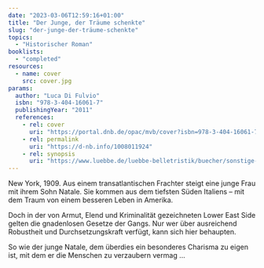 ```yaml
---
date: "2023-03-06T12:59:16+01:00"
title: "Der Junge, der Träume schenkte"
slug: "der-junge-der-träume-schenkte"
topics:
  - "Historischer Roman"
booklists:
  - "completed"
resources:
  - name: cover
    src: cover.jpg
params:
  author: "Luca Di Fulvio"
  isbn: "978-3-404-16061-7"
  publishingYear: "2011"
  references:
    - rel: cover
      uri: "https://portal.dnb.de/opac/mvb/cover?isbn=978-3-404-16061-7"
    - rel: permalink
      uri: "https://d-nb.info/1008011924"
    - rel: synopsis
      uri: "https://www.luebbe.de/luebbe-belletristik/buecher/sonstige-belletristik/der-junge-der-traeume-schenkte/id_3229442"
---
```

New York, 1909. Aus einem transatlantischen Frachter steigt eine junge Frau mit 
ihrem Sohn Natale. Sie kommen aus dem tiefsten Süden Italiens – mit dem Traum 
von einem besseren Leben in Amerika.

Doch in der von Armut, Elend und Kriminalität gezeichneten Lower East Side 
gelten die gnadenlosen Gesetze der Gangs. Nur wer über ausreichend Robustheit 
und Durchsetzungskraft verfügt, kann sich hier behaupten.

So wie der junge Natale, dem überdies ein besonderes Charisma zu eigen ist, mit 
dem er die Menschen zu verzaubern vermag ...